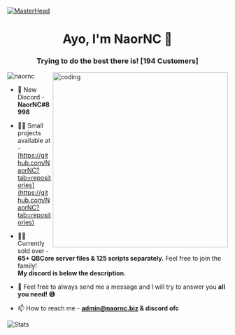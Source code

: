 [![MasterHead](https://developers.giphy.com/branch/master/static/api-512d36c09662682717108a38bbb5c57d.gif)](https://google.com/)
<h1 align="center">Ayo, I'm NaorNC 👋</h1>
<h3 align="center">Trying to do the best there is! [194 Customers]</h3>
<img align="right" alt="coding" width="400" src="https://cdn.dribbble.com/users/1162077/screenshots/3848914/programmer.gif">
<p align="left"> <img src="https://komarev.com/ghpvc/?username=naornc&label=Profile%20views&color=0e75b6&style=flat" alt="naornc" /> </p>

- 🍒 New Discord - **NaorNC#8998**

- 👨‍💻 Small projects available at - [https://github.com/NaorNC?tab=repositories](https://github.com/NaorNC?tab=repositories)

- 👨‍💼 Currently sold over - **65+ QBCore server files & 125 scripts separately.** Feel free to join the family! <br>
**My discord is below the description.**</br>

- 💬 Feel free to always send me a message and I will try to answer you **all you need! 😅**

- 📫 How to reach me - **admin@naornc.biz & discord ofc**


![Stats](https://github-readme-stats.vercel.app/api?username=NaorNC&theme=cobalt&show_icons=true)

